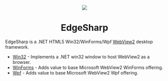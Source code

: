 <p align="center"><img src="https://github.com/edgesharp/EdgeSharp/blob/main/src/EdgeSharp.Core/edgesharp.png?raw=true" /></p>
<h1 align="center">EdgeSharp</h1>

EdgeSharp is a .NET HTML5 Win32/WinForms/Wpf [WebView2](https://docs.microsoft.com/en-us/microsoft-edge/webview2/) desktop framework. 

- [Win32](https://github.com/edgesharp/EdgeSharp/tree/main/src/EdgeSharp) - Implements a .NET win32 window to host WebView2 as a browser.
- [WinForms](https://github.com/edgesharp/EdgeSharp/tree/main/src/EdgeSharp.WinForms) - Adds value to base Microsoft WebView2 WinForms offering.
- [Wpf](https://github.com/edgesharp/EdgeSharp/tree/main/src/EdgeSharp.Wpf) - Adds value to base Microsoft WebView2 Wpf offering.

